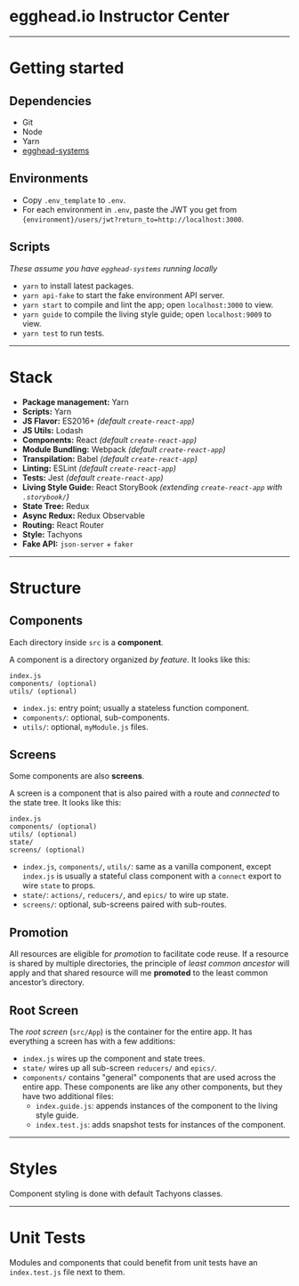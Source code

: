 # egghead.io Instructor Center

---

# Getting started

## Dependencies

- Git
- Node
- Yarn
- [egghead-systems](https://github.com/eggheadio/egghead-systems)

## Environments

- Copy `.env_template` to `.env`.
- For each environment in `.env`, paste the JWT you get from `{environment}/users/jwt?return_to=http://localhost:3000`.

## Scripts

_These assume you have `egghead-systems` running locally_

- `yarn` to install latest packages.
- `yarn api-fake` to start the fake environment API server.
- `yarn start` to compile and lint the app; open `localhost:3000` to view.
- `yarn guide` to compile the living style guide; open `localhost:9009` to view.
- `yarn test` to run tests.

---

# Stack

- **Package management:** Yarn
- **Scripts:** Yarn
- **JS Flavor:** ES2016+ _(default `create-react-app`)_
- **JS Utils:** Lodash
- **Components:** React _(default `create-react-app`)_
- **Module Bundling:** Webpack _(default `create-react-app`)_
- **Transpilation:** Babel _(default `create-react-app`)_
- **Linting:** ESLint _(default `create-react-app`)_
- **Tests:** Jest _(default `create-react-app`)_
- **Living Style Guide:** React StoryBook _(extending `create-react-app` with `.storybook/`)_
- **State Tree:** Redux
- **Async Redux:** Redux Observable
- **Routing:** React Router
- **Style:** Tachyons
- **Fake API:** `json-server` + `faker`

---

# Structure

## Components

Each directory inside `src` is a **component**.

A component is a directory organized _by feature_. It looks like this:

```
index.js
components/ (optional)
utils/ (optional)
```

- `index.js`: entry point; usually a stateless function component.
- `components/`: optional, sub-components.
- `utils/`: optional, `myModule.js` files.

## Screens

Some components are also **screens**.

A screen is a component that is also paired with a route and _connected_ to the state tree. It looks like this:

```
index.js
components/ (optional)
utils/ (optional)
state/
screens/ (optional)
```

- `index.js`, `components/`, `utils/`: same as a vanilla component, except `index.js` is usually a stateful class component with a `connect` export to wire `state` to props.
- `state/`: `actions/`, `reducers/`, and `epics/` to wire up state.
- `screens/`: optional, sub-screens paired with sub-routes.

## Promotion

All resources are eligible for *promotion* to facilitate code reuse. If a resource is shared by multiple directories, the principle of _least common ancestor_ will apply and that shared resource will me **promoted** to the least common ancestor’s directory.

## Root Screen

The *root screen* (`src/App`) is the container for the entire app. It has everything a screen has with a few additions:

- `index.js` wires up the component and state trees.
- `state/` wires up all sub-screen `reducers/` and `epics/`.
- `components/` contains "general" components that are used across the entire app. These components are like any other components, but they have two additional files:
  - `index.guide.js`: appends instances of the component to the living style guide.
  - `index.test.js`: adds snapshot tests for instances of the component.

---

# Styles

Component styling is done with default Tachyons classes.

---

# Unit Tests

Modules and components that could benefit from unit tests have an `index.test.js` file next to them.
